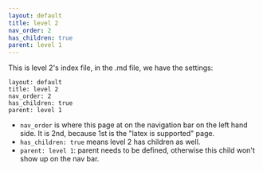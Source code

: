 ```yaml
---
layout: default
title: level 2
nav_order: 2
has_children: true
parent: level 1
---
```

 
This is level 2's index file, in the .md file, we have the settings:

```
layout: default
title: level 2
nav_order: 2
has_children: true
parent: level 1
```

- `nav_order` is where this page at on the navigation bar on the left hand side. It is 2nd, because 1st is the "latex is supported" page.
- `has_children: true` means level 2 has children as well.
- `parent: level 1`: parent needs to be defined, otherwise this child won't show up on the nav bar.